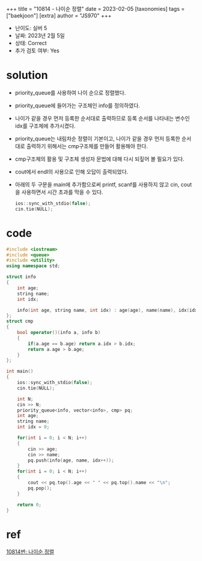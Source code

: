 +++
title = "10814 - 나이순 정렬"
date = 2023-02-05
[taxonomies]
tags = ["baekjoon"]
[extra]
author = "JS970"
+++

- 난이도: 실버 5
- 날짜: 2023년 2월 5일
- 상태: Correct
- 추가 검토 여부: Yes

# solution

- priority_queue를 사용하여 나이 순으로 정렬했다.
- priority_queue에 들어가는 구조체인 info를 정의하였다.
- 나이가 같을 경우 먼저 등록한 순서대로 출력하므로 등록 순서를 나타내는 변수인 idx를 구조체에 추가시켰다.
- priority_queue는 내림차순 정렬이 기본이고, 나이가 같을 경우 먼저 등록한 순서대로 출력하기 위해서는 cmp구조체를 만들어 활용해야 한다.
- cmp구조체의 활용 및 구조체 생성자 문법에 대해 다시 되짚어 볼 필요가 있다.
- cout에서 endl의 사용으로 인해 오답이 출력되었다.
- 아래의 두 구문을 main에 추가함으로써 printf, scanf를 사용하지 않고 cin, cout을 사용하면서 시간 초과를 막을 수 있다.
    
    ```cpp
    ios::sync_with_stdio(false);
    cin.tie(NULL);
    ```
    

# code

```cpp
#include <iostream>
#include <queue>
#include <utility>
using namespace std;

struct info
{
    int age;
    string name;
    int idx;

    info(int age, string name, int idx) : age(age), name(name), idx(idx) {}
};
struct cmp
{
    bool operator()(info a, info b)
    {
        if(a.age == b.age) return a.idx > b.idx;
        return a.age > b.age;
    }
};

int main()
{
    ios::sync_with_stdio(false);
    cin.tie(NULL);

    int N;
    cin >> N;
    priority_queue<info, vector<info>, cmp> pq;
    int age;
    string name;
    int idx = 0;

    for(int i = 0; i < N; i++)
    {
        cin >> age;
        cin >> name;
        pq.push(info(age, name, idx++));
    }
    for(int i = 0; i < N; i++)
    {
        cout << pq.top().age << " " << pq.top().name << "\n";
        pq.pop();
    }

    return 0;
}
```

# ref

[10814번: 나이순 정렬](https://www.acmicpc.net/problem/10814)
